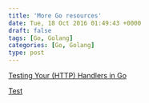 ```yaml
---
title: 'More Go resources'
date: Tue, 18 Oct 2016 01:49:43 +0000
draft: false
tags: [Go, Golang]
categories: [Go, Golang]
type: post
---
```


[Testing Your (HTTP) Handlers in Go](https://elithrar.github.io/article/testing-http-handlers-go/)

[Test](https://www.golang-book.com/books/intro/12)